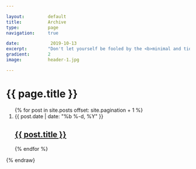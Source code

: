 ```yaml
---

layout:		    default
title:  		Archive
type:			page
navigation: 	true

date:   		 2019-10-13
excerpt: 		"Don't let yourself be fooled by the <b>minimal and tidy overall appearance</b> of this theme — <i>you might be surprised what's included</i>."
gradient: 		2
image: 		    header-1.jpg

---
```


<div class="home-page">
    <h1 class="home-page__title">{{ page.title }}</h1>
    <ol class="home-page__post-list">
        {% for post in site.posts offset: site.pagination + 1 %}
        <li class="post">
            <span class="date">{{ post.date | date: "%b %-d, %Y" }}</span>
            <h2 class="title">
                <a class="link" href="{{ post.url }}">{{ post.title }}</a>
            </h2>
        </li>
        {% endfor %}
    </ol>
</div>
{% endraw}
